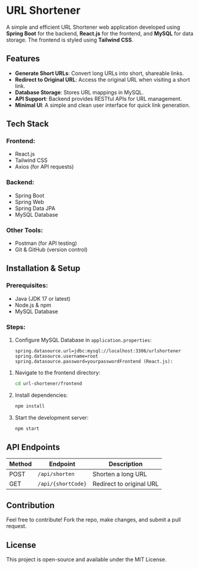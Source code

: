 # URL Shortener

A simple and efficient URL Shortener web application developed using **Spring Boot** for the backend, **React.js** for the frontend, and **MySQL** for data storage. The frontend is styled using **Tailwind CSS**.

## Features

- **Generate Short URLs**: Convert long URLs into short, shareable links.
- **Redirect to Original URL**: Access the original URL when visiting a short link.
- **Database Storage**: Stores URL mappings in MySQL.
- **API Support**: Backend provides RESTful APIs for URL management.
- **Minimal UI**: A simple and clean user interface for quick link generation.

## Tech Stack

### Frontend:

- React.js
- Tailwind CSS
- Axios (for API requests)

### Backend:

- Spring Boot
- Spring Web
- Spring Data JPA
- MySQL Database

### Other Tools:

- Postman (for API testing)
- Git & GitHub (version control)

## Installation & Setup

### Prerequisites:

- Java (JDK 17 or latest)
- Node.js & npm
- MySQL Database

### Steps:

1. Configure MySQL Database in `application.properties`:
   ```properties
   spring.datasource.url=jdbc:mysql://localhost:3306/urlshortener
   spring.datasource.username=root
   spring.datasource.password=yourpasswordFrontend (React.js):
   ```

1) Navigate to the frontend directory:
   ```sh
   cd url-shortener/frontend
   ```
2) Install dependencies:
   ```sh
   npm install
   ```
3) Start the development server:
   ```sh
   npm start
   ```

## API Endpoints

| Method | Endpoint           | Description              |
| ------ | ------------------ | ------------------------ |
| POST   | `/api/shorten`     | Shorten a long URL       |
| GET    | `/api/{shortCode}` | Redirect to original URL |

## Contribution

Feel free to contribute! Fork the repo, make changes, and submit a pull request.

## License

This project is open-source and available under the MIT License.

